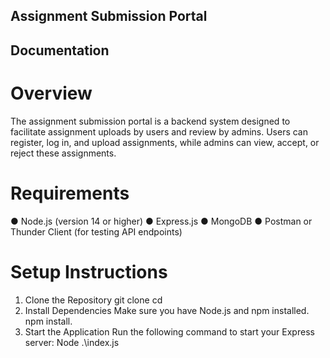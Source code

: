 ## Assignment Submission Portal
## Documentation

# Overview
The assignment submission portal is a backend system designed to facilitate
assignment uploads by users and review by admins. Users can register, log in, and
upload assignments, while admins can view, accept, or reject these assignments.

# Requirements
● Node.js (version 14 or higher)
● Express.js
● MongoDB
● Postman or Thunder Client (for testing API endpoints)

# Setup Instructions
1. Clone the Repository
git clone <repository-url>
cd <repository directory>
2. Install Dependencies
Make sure you have Node.js and npm installed.
npm install.
3. Start the Application
Run the following command to start your Express server:
Node .\index.js
